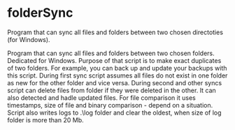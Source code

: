 # folderSync
Program that can sync all files and folders between two chosen directoties (for Windows).

Program that can sync all files and folders between two chosen folders.
Dedicated for Windows.
Purpose of that script is to make exact duplicates of two folders.
For example, you can back up and update your backups with this script.
During first sync script assumes all files do not exist in one folder as new for the other folder and vice versa.
During second and other syncs script can delete files from folder if they were deleted in the other.
It can also detected and hadle updated files.
For file comparison it uses timestamps, size of file and binary comparison - depend on a situation.
Script also writes logs to .\log folder and clear the oldest, when size of log folder is more than 20 Mb.
